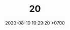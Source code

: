 ---
layout: teamCard
permalink: /team/:title.html
categories: pljmy24
maincover: /assets/logos/DFS.png
date: 2020-08-10 10:29:20 +0700
title: 20.
lugar: LN
tag: johto042024

---
